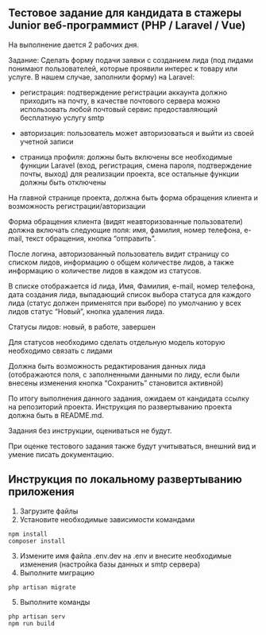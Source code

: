 ## Тестовое задание для кандидата в стажеры Junior веб-программист (PHP / Laravel / Vue)

На выполнение дается 2 рабочих дня.

Задание: Сделать форму подачи заявки с созданием лида (под лидами понимают пользователей, которые проявили интерес к товару или услуге. В нашем случае, заполнили форму) на Laravel:

- регистрация: подтверждение регистрации аккаунта должно приходить на почту, в качестве почтового сервера можно использовать любой почтовый сервис предоставляющий бесплатную услугу smtp

- авторизация: пользователь может авторизоваться и  выйти из своей учетной записи

- страница профиля: должны быть включены все необходимые функции Laravel (вход, регистрация, смена пароля, подтверждение почты, выход) для реализации проекта, все остальные функции должны быть отключены

На главной странице проекта, должна быть форма обращения клиента и возможность регистрации/авторизации

Форма обращения клиента (видят неавторизованные пользователи) должна включать следующие поля: имя, фамилия, номер телефона, e-mail, текст обращения, кнопка “отправить”.

После логина, авторизованный пользователь видит страницу со списком лидов, информацию о общем количестве лидов, а также информацию о количестве лидов в каждом из статусов.

В списке отображается  id лида, Имя, Фамилия, e-mail, номер телефона, дата создания лида,  выпадающий список выбора статуса для каждого лида (статус должен применятся при выборе) по умолчанию у всех лидов статус “Новый”, кнопка удаления лида.

Статусы лидов: новый, в работе, завершен

Для статусов необходимо сделать отдельную модель которую необходимо связать с лидами

Должна быть возможность редактирования данных лида (отображаются поля, с заполненными данными по лиду, если были внесены изменения кнопка “Сохранить” становится активной)

По итогу выполнения данного задания, ожидаем от кандидата ссылку на репозиторий проекта. Инструкция по развертыванию проекта должна быть в README.md.

Задания без инструкции, оцениваться не будут.

При оценке тестового задания также будут учитываться, внешний вид и умение писать документацию. 

## Инструкция по локальному развертыванию приложения

1. Загрузите файлы
2. Установите необходимые зависимости командами
```angular2html
npm install
composer install
```
3. Измените имя файла .env.dev на .env и внесите необходимые изменения (настройка базы данных и smtp сервера)
4. Выполните миграцию
```angular2html
php artisan migrate
```
5. Выполните команды
```angular2html
php artisan serv
npm run build
```
